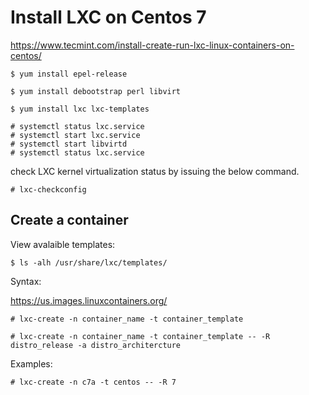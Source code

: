 # Install LXC on Centos 7
https://www.tecmint.com/install-create-run-lxc-linux-containers-on-centos/


	$ yum install epel-release

	$ yum install debootstrap perl libvirt

	$ yum install lxc lxc-templates

	# systemctl status lxc.service
	# systemctl start lxc.service
	# systemctl start libvirtd 
	# systemctl status lxc.service

check LXC kernel virtualization status by issuing the below command.

    # lxc-checkconfig


## Create a container

View avalaible templates:

	$ ls -alh /usr/share/lxc/templates/

Syntax:

https://us.images.linuxcontainers.org/
	
	# lxc-create -n container_name -t container_template
	
	# lxc-create -n container_name -t container_template -- -R distro_release -a distro_architercture 
	
Examples:

	# lxc-create -n c7a -t centos -- -R 7 	


